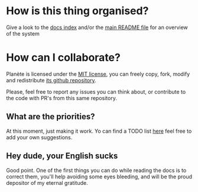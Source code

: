 # How is this thing organised?
Give a look to the [docs index](../README.md) and/or the [main README file](../../README.md) for an overview of the system

# How can I collaborate?
Planète is licensed under the [MIT license](../../LICENSE), you can freely copy, fork, modify and redistribute [its github repository](https://github.com/sieira/planete).

Please, feel free to report any issues you can think about, or contribute to the code with PR's from this same repository.

## What are the priorities?
At this moment, just making it work. Yo can find a TODO list [here](TODO.md) feel free to add your own suggestions.

## Hey dude, your English sucks
Good point. One of the first things you can do while reading the docs is to correct them, you'll help avoiding some eyes bleeding, and will be the proud depositor of my eternal gratitude.
